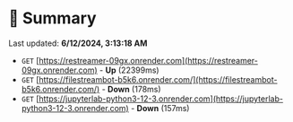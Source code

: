# 📖 Summary
Last updated: **6/12/2024, 3:13:18 AM**

- `GET` [https://restreamer-09gx.onrender.com](https://restreamer-09gx.onrender.com) - **Up** (22399ms)
- `GET` [https://filestreambot-b5k6.onrender.com/](https://filestreambot-b5k6.onrender.com/) - **Down** (178ms)
- `GET` [https://jupyterlab-python3-12-3.onrender.com](https://jupyterlab-python3-12-3.onrender.com) - **Down** (157ms)
